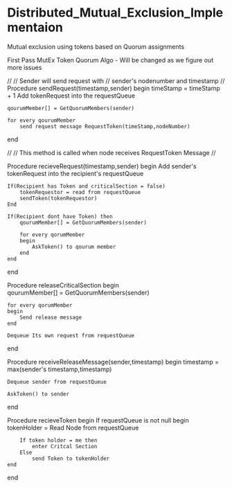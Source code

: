 # Distributed_Mutual_Exclusion_Implementaion
Mutual exclusion using tokens based on Quorum assignments


First Pass MutEx Token Quorum Algo - Will be changed as we figure out more issues

//
// Sender will send request with 
// sender's nodenumber and timestamp
//
Procedure sendRequest(timestamp,sender)
begin
	timeStamp = timeStamp + 1
	Add tokenRequest into the requestQueue

	qourumMember[] = GetQuorumMembers(sender)
	
	for every qourumMember
		send request message RequestToken(timeStamp,nodeNumber)
end

//
// This method is called when node receives RequestToken Message
//

Procedure recieveRequest(timestamp,sender)
begin
	Add sender's tokenRequest into the recipient's requestQueue

	If(Recipient has Token and criticalSection = false)
		tokenRequestor = read from requestQueue
		sendToken(tokenRequestor)
	End
			
	If(Recipient dont have Token) then
		qourumMember[] = GetQuorumMembers(sender)
	
		for every qorumMember
		begin
			AskToken() to qourum member 
		end
	end
end

Procedure releaseCriticalSection
begin	
	qourumMember[] = GetQuorumMembers(sender)
	
	for every qorumMember
	begin
		Send release message
	end

	Dequeue Its own request from requestQueue
end

Procedure receiveReleaseMessage(sender,timestamp)
begin
	timestamp = max(sender's timestamp,timestamp)
	
	Dequeue sender from requestQueue	

	AskToken() to sender
end

Procedure recieveToken
begin
	If requestQueue is not null
	begin
		tokenHolder = Read Node from requestQueue
		
		If token holder = me then
			enter Critcal Section
		Else
			send Token to tokenHolder 
	end	
end
